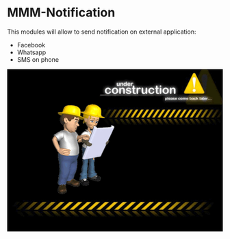 # MMM-Notification

This modules will allow to send notification on external application:
 * Facebook
 * Whatsapp
 * SMS on phone

![](https://raw.githubusercontent.com/bugsounet/coding/main/underconstruction.gif)
